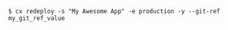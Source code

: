<!-- layout:code post: redeploy_examples -->

```
$ cx redeploy -s "My Awesome App" -e production -y --git-ref my_git_ref_value
```
